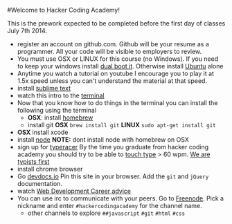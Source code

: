 #Welcome to Hacker Coding Academy!

This is the prework expected to be completed before the first day of classes July 7th 2014.

* register an account on github.com. Github will be your resume as a programmer. All your code will be visible to employers to review.
* You must use OSX or LINUX for this course (no Windows). If you need to keep your windows install [dual boot it](http://www.dedoimedo.com/computers/dual-boot-windows-8-ubuntu.html). Otherwise install [Ubuntu](https://www.youtube.com/watch?v=i_4Kh5kE3xA) alone
* Anytime you watch a tutorial on youtube I encourage you to play it at 1.5x speed unless you can't understand the material at that speed.
* install [sublime text](http://www.sublimetext.com/2)
* watch this intro to the [terminal](https://www.youtube.com/watch?v=jDINUSK7rXE)
* Now that you know how to do things in the terminal you can install the following using the terminal
  * **OSX**: install [homebrew](http://brew.sh/)
  * install git **OSX** `brew install git` **LINUX** `sudo apt-get install git`
* **OSX** install xcode
* install [node](http://nodejs.org/) **NOTE:** dont install node with homebrew on OSX
* sign up for [typeracer](http://play.typeracer.com/) By the time you graduate from hacker coding academy you should try to be able to [touch type](https://en.wikipedia.org/wiki/Touchtype) > 60 wpm. [We are typists first](http://blog.codinghorror.com/we-are-typists-first-programmers-second/)
* install chrome browser
* Go [devdocs.io](devdocs.io) Pin this site in your browser. Add the `git` and `jQuery` documentation.
* watch [Web Development Career advice](https://www.youtube.com/watch?v=zXqs6X0lzKI)
* You can use irc to communicate with your peers. Go to [Freenode](https://webchat.freenode.net/). Pick a nickname and enter `#hackercodingacademy` for the channel name.
  * other channels to explore `##javascript` `#git` `#html` `#css`
